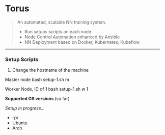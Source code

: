 # Torus

> An automated, scalable NN training system.
> - Run setups scripts on each node
> - Node Control Automation enhanced by Ansible
> - NN Deployment based on Docker, Kubernetes, Kubeflow
----------------------------------------------------
### Setup Scripts

1. Change the hostname of the machine

Master node
            bash setup-1.sh m

Worker Node, ID of 1
            bash setup-1.sh w 1


**Supported OS versions** (so far)

*Setup in progress...*
- rpi
- Ubuntu
- Arch
